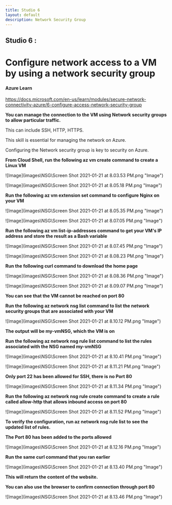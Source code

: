 ```yaml
---
title: Studio 6 
layout: default
description: Network Security Group
---
```


## Studio 6 : 
# Configure network access to a VM by using a network security group

#### Azure Learn

https://docs.microsoft.com/en-us/learn/modules/secure-network-connectivity-azure/6-configure-access-network-security-group

**You can manage the connection to the VM using Network security groups to allow particular traffic.**

This can include SSH, HTTP, HTTPS.

This skill is essential for managing the network on Azure.

Configuring the Network security group is key to security on Azure.

**From Cloud Shell, run the following az vm create command to create a Linux VM**

![Image](images\NSG\Screen Shot 2021-01-21 at 8.03.53 PM.png "Image")

![Image](images\NSG\Screen Shot 2021-01-21 at 8.05.18 PM.png "Image")

**Run the following az vm extension set command to configure Nginx on your VM**

![Image](images\NSG\Screen Shot 2021-01-21 at 8.05.35 PM.png "Image")

![Image](images\NSG\Screen Shot 2021-01-21 at 8.07.05 PM.png "Image")

**Run the following az vm list-ip-addresses command to get your VM's IP address and store the result as a Bash variable**

![Image](images\NSG\Screen Shot 2021-01-21 at 8.07.45 PM.png "Image")

![Image](images\NSG\Screen Shot 2021-01-21 at 8.08.23 PM.png "Image")

**Run the following curl command to download the home page**

![Image](images\NSG\Screen Shot 2021-01-21 at 8.08.36 PM.png "Image")

![Image](images\NSG\Screen Shot 2021-01-21 at 8.09.07 PM.png "Image")

**You can see that the VM cannot be reached on port 80**

**Run the following az network nsg list command to list the network security groups that are associated with your VM**

![Image](images\NSG\Screen Shot 2021-01-21 at 8.10.12 PM.png "Image")

**The output will be my-vmNSG, which the VM is on**

**Run the following az network nsg rule list command to list the rules associated with the NSG named my-vmNSG**

![Image](images\NSG\Screen Shot 2021-01-21 at 8.10.41 PM.png "Image")

![Image](images\NSG\Screen Shot 2021-01-21 at 8.11.21 PM.png "Image")

**Only port 22 has been allowed for SSH, there is no Port 80**

![Image](images\NSG\Screen Shot 2021-01-21 at 8.11.34 PM.png "Image")

**Run the following az network nsg rule create command to create a rule called allow-http that allows inbound access on port 80**

![Image](images\NSG\Screen Shot 2021-01-21 at 8.11.52 PM.png "Image")

**To verify the configuration, run az network nsg rule list to see the updated list of rules.**

**The Port 80 has been added to the ports allowed**

![Image](images\NSG\Screen Shot 2021-01-21 at 8.12.16 PM.png "Image")

**Run the same curl command that you ran earlier**

![Image](images\NSG\Screen Shot 2021-01-21 at 8.13.40 PM.png "Image")

**This will return the content of the website.**

**You can also use the browser to confirm connection through port 80**

![Image](images\NSG\Screen Shot 2021-01-21 at 8.13.46 PM.png "Image")